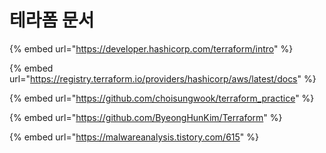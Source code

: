 # 테라폼 문서

{% embed url="https://developer.hashicorp.com/terraform/intro" %}

{% embed url="https://registry.terraform.io/providers/hashicorp/aws/latest/docs" %}

{% embed url="https://github.com/choisungwook/terraform_practice" %}

{% embed url="https://github.com/ByeongHunKim/Terraform" %}

{% embed url="https://malwareanalysis.tistory.com/615" %}
